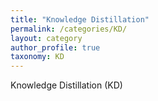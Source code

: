 ```yaml
---
title: "Knowledge Distillation"
permalink: /categories/KD/
layout: category
author_profile: true
taxonomy: KD
---
```


Knowledge Distillation (KD)
